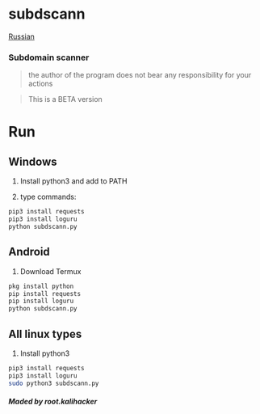 # subdscann
[Russian](readme-rus.md) 

###                   Subdomain scanner
> the author of the program does not bear any responsibility for your actions

> This is a BETA version

#                            Run
## Windows

1. Install python3 and add to PATH

2. type commands:
```cmd
pip3 install requests
pip3 install loguru
python subdscann.py
```

## Android
1. Download Termux
``` bash
pkg install python
pip install requests
pip install loguru
python subdscann.py
```

## All linux types
1. Install python3
``` bash
pip3 install requests
pip3 install loguru
sudo python3 subdscann.py
```
##### Maded by root.kalihacker

